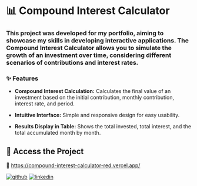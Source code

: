 
# 📊 Compound Interest Calculator

###   This project was developed for my portfolio, aiming to showcase my skills in developing interactive applications. The Compound Interest Calculator allows you to simulate the growth of an investment over time, considering different scenarios of contributions and interest rates.

### ✨ Features

- **Compound Interest Calculation:** Calculates the final value of an investment based on the initial contribution, monthly contribution, interest rate, and period.

- **Intuitive Interface:** Simple and responsive design for easy usability.

- **Results Display in Table:** Shows the total invested, total interest, and the total accumulated month by month.

## 🚀 Access the Project

🔗 https://compound-interest-calculator-red.vercel.app/

[![github](https://img.shields.io/badge/GitHub-100000?style=for-the-badge&logo=github&logoColor=white)](https://github.com/Dev-LuizPhillipe)
[![linkedin](https://img.shields.io/badge/LinkedIn-0077B5?style=for-the-badge&logo=linkedin&logoColor=white)](https://www.linkedin.com/in/dev-luiz-phillipe/)



